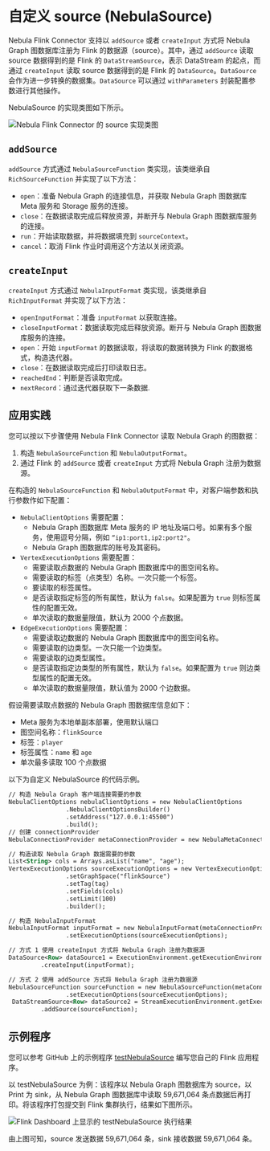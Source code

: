 # 自定义 source (NebulaSource)

Nebula Flink Connector 支持以 `addSource` 或者 `createInput` 方式将 Nebula Graph 图数据库注册为 Flink 的数据源（source）。其中，通过 `addSource` 读取 source 数据得到的是 Flink 的 `DataStreamSource`，表示 DataStream 的起点，而通过 `createInput` 读取 source 数据得到的是 Flink 的 `DataSource`。`DataSource` 会作为进一步转换的数据集。`DataSource` 可以通过 `withParameters` 封装配置参数进行其他操作。

NebulaSource 的实现类图如下所示。

![Nebula Flink Connector 的 source 实现类图](https://docs-cdn.nebula-graph.com.cn/nebula-java-tools-docs/fl-ug-001.png "source 实现类图")

## `addSource`

`addSource` 方式通过 `NebulaSourceFunction` 类实现，该类继承自 `RichSourceFunction` 并实现了以下方法：

- `open`：准备 Nebula Graph 的连接信息，并获取 Nebula Graph 图数据库 Meta 服务和 Storage 服务的连接。
- `close`：在数据读取完成后释放资源，并断开与 Nebula Graph 图数据库服务的连接。
- `run`：开始读取数据，并将数据填充到 `sourceContext`。
- `cancel`：取消 Flink 作业时调用这个方法以关闭资源。

## `createInput`

`createInput` 方式通过 `NebulaInputFormat` 类实现，该类继承自 `RichInputFormat` 并实现了以下方法：

- `openInputFormat`：准备 `inputFormat` 以获取连接。
- `closeInputFormat`：数据读取完成后释放资源。断开与 Nebula Graph 图数据库服务的连接。
- `open`：开始 `inputFormat` 的数据读取，将读取的数据转换为 Flink 的数据格式，构造迭代器。
- `close`：在数据读取完成后打印读取日志。
- `reachedEnd`：判断是否读取完成。
- `nextRecord`：通过迭代器获取下一条数据.

## 应用实践

您可以按以下步骤使用 Nebula Flink Connector 读取 Nebula Graph 的图数据：

1. 构造 `NebulaSourceFunction` 和 `NebulaOutputFormat`。
2. 通过 Flink 的 `addSource` 或者 `createInput` 方式将 Nebula Graph 注册为数据源。

在构造的 `NebulaSourceFunction` 和 `NebulaOutputFormat` 中，对客户端参数和执行参数作如下配置：

- `NebulaClientOptions` 需要配置：
  - Nebula Graph 图数据库 Meta 服务的 IP 地址及端口号。如果有多个服务，使用逗号分隔，例如 `“ip1:port1,ip2:port2"`。
  - Nebula Graph 图数据库的账号及其密码。
- `VertexExecutionOptions` 需要配置：
  - 需要读取点数据的 Nebula Graph 图数据库中的图空间名称。
  - 需要读取的标签（点类型）名称。一次只能一个标签。
  - 要读取的标签属性。
  - 是否读取指定标签的所有属性，默认为 `false`。如果配置为 `true` 则标签属性的配置无效。
  - 单次读取的数据量限值，默认为 2000 个点数据。
- `EdgeExecutionOptions` 需要配置：
  - 需要读取边数据的 Nebula Graph 图数据库中的图空间名称。
  - 需要读取的边类型。一次只能一个边类型。
  - 需要读取的边类型属性。
  - 是否读取指定边类型的所有属性，默认为 `false`。如果配置为 `true` 则边类型属性的配置无效。
  - 单次读取的数据量限值，默认值为 2000 个边数据。

假设需要读取点数据的 Nebula Graph 图数据库信息如下：

- Meta 服务为本地单副本部署，使用默认端口
- 图空间名称：`flinkSource`
- 标签：`player`
- 标签属性：`name` 和 `age`
- 单次最多读取 100 个点数据

以下为自定义 NebulaSource 的代码示例。

```xml
// 构造 Nebula Graph 客户端连接需要的参数
NebulaClientOptions nebulaClientOptions = new NebulaClientOptions
                .NebulaClientOptionsBuilder()
                .setAddress("127.0.0.1:45500")
                .build();
// 创建 connectionProvider
NebulaConnectionProvider metaConnectionProvider = new NebulaMetaConnectionProvider(nebulaClientOptions);

// 构造读取 Nebula Graph 数据需要的参数
List<String> cols = Arrays.asList("name", "age");
VertexExecutionOptions sourceExecutionOptions = new VertexExecutionOptions.ExecutionOptionBuilder()
                .setGraphSpace("flinkSource")
                .setTag(tag)
                .setFields(cols)
                .setLimit(100)
                .builder();

// 构造 NebulaInputFormat
NebulaInputFormat inputFormat = new NebulaInputFormat(metaConnectionProvider)
                .setExecutionOptions(sourceExecutionOptions);

// 方式 1 使用 createInput 方式将 Nebula Graph 注册为数据源
DataSource<Row> dataSource1 = ExecutionEnvironment.getExecutionEnvironment()
         .createInput(inputFormat);

// 方式 2 使用 addSource 方式将 Nebula Graph 注册为数据源
NebulaSourceFunction sourceFunction = new NebulaSourceFunction(metaConnectionProvider)
                .setExecutionOptions(sourceExecutionOptions);
 DataStreamSource<Row> dataSource2 = StreamExecutionEnvironment.getExecutionEnvironment()
         .addSource(sourceFunction);
```

## 示例程序

您可以参考 GitHub 上的示例程序 [testNebulaSource](https://github.com/vesoft-inc/nebula-java/tree/v1.0/examples/src/main/java/org/apache/flink/FlinkDemo.java) 编写您自己的 Flink 应用程序。

以 testNebulaSource 为例：该程序以 Nebula Graph 图数据库为 source，以 Print 为 sink，从 Nebula Graph 图数据库中读取 59,671,064 条点数据后再打印。将该程序打包提交到 Flink 集群执行，结果如下图所示。

![Flink Dashboard 上显示的 testNebulaSource 执行结果](https://docs-cdn.nebula-graph.com.cn/nebula-java-tools-docs/fl-ug-002.png "testNebulaSource 执行结果")

由上图可知，source 发送数据 59,671,064 条，sink 接收数据 59,671,064 条。
